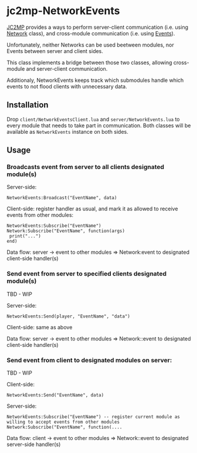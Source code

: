 # jc2mp-NetworkEvents

[JC2MP](http://wiki.jc-mp.com/Main_Page) provides a ways to perform server-client communication (i.e. using [Network](http://wiki.jc-mp.com/Lua/Shared/Network) class), and cross-module communication (i.e. using [Events](http://wiki.jc-mp.com/Lua/Shared/Events)).

Unfortunately, neither Networks can be used beetween modules, nor Events between server and client sides.

This class implements a bridge between those two classes, allowing cross-module and server-client communication.

Additionaly, NetworkEvents keeps track which submodules handle which events to not flood clients with unnecessary data.

## Installation

Drop `client/NetworkEventsClient.lua` and `server/NetworkEvents.lua` to every module that needs to take part in communication. Both classes will be available as `NetworkEvents` instance on both sides.

## Usage
### Broadcasts event from server to all clients designated module(s)
Server-side:
```
NetworkEvents:Broadcast("EventName", data)
```

Client-side: register handler as usual, and mark it as allowed to receive events from other modules:
```
NetworkEvents:Subscribe("EventName")
Network:Subscribe("EventName", function(args)
 print("...")
end)
````

Data flow: server -> event to other modules => Network:event to designated client-side handler(s)

### Send event from server to specified clients designated module(s)

TBD - WIP

Server-side:
```
NetworkEvents:Send(player, "EventName", "data")
```

Client-side: same as above

Data flow: server -> event to other modules => Network::event to designated client-side handler(s)

### Send event from client to designated modules on server:

TBD - WIP

Client-side:
```
NetworkEvents:Send("EventName", data)
```

Server-side:
```
NetworkEvents:Subscribe("EventName") -- register current module as willing to accept events from other modules
Network:Subscribe("EventName", function(....
```

Data flow: client -> event to other modules => Network::event to designated server-side handler(s)

